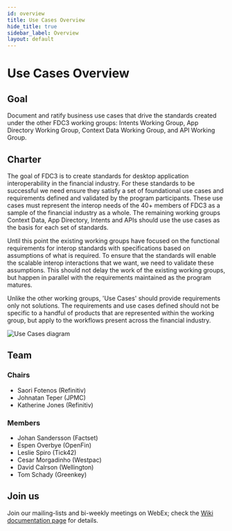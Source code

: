 ```yaml
---
id: overview
title: Use Cases Overview
hide_title: true
sidebar_label: Overview
layout: default
---
```


# Use Cases Overview

## Goal

Document and ratify business use cases that drive the standards created under the other FDC3 working groups: Intents Working Group, App Directory Working Group, Context Data Working Group, and API Working Group.

## Charter

The goal of FDC3 is to create standards for desktop application interoperability in the financial industry. For these standards to be successful we need ensure they satisfy a set of foundational use cases and requirements defined and validated by the program participants. These use cases must represent the interop needs of the 40+ members of FDC3 as a sample of the financial industry as a whole. The remaining working groups Context Data, App Directory, Intents and APIs should use the use cases as the basis for each set of standards.

Until this point the existing working groups have focused on the functional requirements for interop standards with specifications based on assumptions of what is required. To ensure that the standards will enable the scalable interop interactions that we want, we need to validate these assumptions. This should not delay the work of the existing working groups, but happen in parallel with the requirements maintained as the program matures.

Unlike the other working groups, 'Use Cases' should provide requirements only not solutions. The requirements and use cases defined should not be specific to a handful of products that are represented within the working group, but apply to the workflows present across the financial industry.

![Use Cases diagram](assets/use-cases.png)

## Team

### Chairs
- Saori Fotenos (Refinitiv)
- Johnatan Teper (JPMC)
- Katherine Jones (Refinitiv)

### Members
- Johan Sandersson (Factset)
- Espen Overbye (OpenFin)
- Leslie Spiro (Tick42)
- Cesar Morgadinho (Westpac)
- David Calrson (Wellington)
- Tom Schady (Greenkey)

## Join us
Join our mailing-lists and bi-weekly meetings on WebEx; check the [Wiki documentation page](https://finosfoundation.atlassian.net/wiki/spaces/FDC3/pages/169738241/Use+Case+Working+Group) for details.